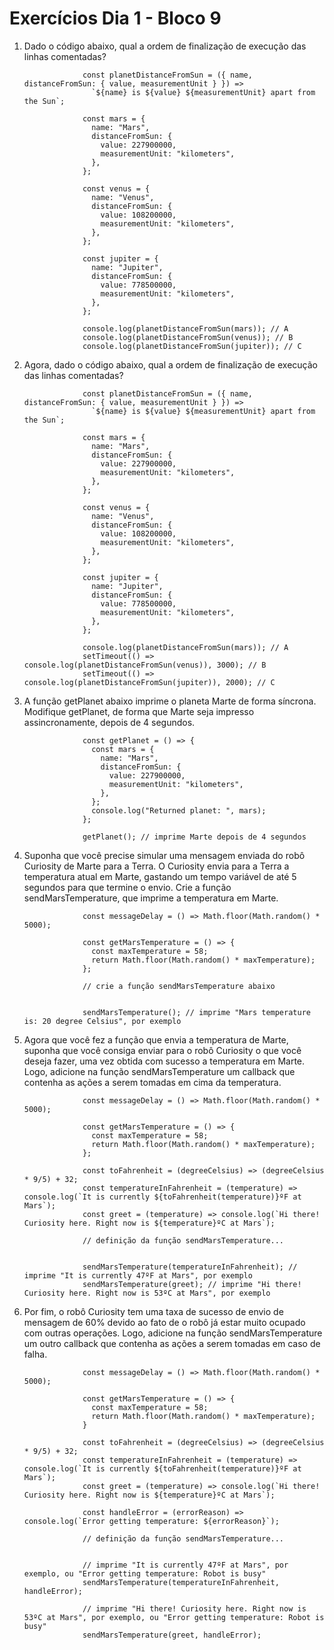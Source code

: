 # Exercícios Dia 1 - Bloco 9

1. Dado o código abaixo, qual a ordem de finalização de execução das linhas comentadas?

					const planetDistanceFromSun = ({ name, distanceFromSun: { value, measurementUnit } }) =>
					  `${name} is ${value} ${measurementUnit} apart from the Sun`;

					const mars = {
					  name: "Mars",
					  distanceFromSun: {
					    value: 227900000,
					    measurementUnit: "kilometers",
					  },
					};

					const venus = {
					  name: "Venus",
					  distanceFromSun: {
					    value: 108200000,
					    measurementUnit: "kilometers",
					  },
					};

					const jupiter = {
					  name: "Jupiter",
					  distanceFromSun: {
					    value: 778500000,
					    measurementUnit: "kilometers",
					  },
					};

					console.log(planetDistanceFromSun(mars)); // A
					console.log(planetDistanceFromSun(venus)); // B
					console.log(planetDistanceFromSun(jupiter)); // C

2. Agora, dado o código abaixo, qual a ordem de finalização de execução das linhas comentadas?

					const planetDistanceFromSun = ({ name, distanceFromSun: { value, measurementUnit } }) =>
					  `${name} is ${value} ${measurementUnit} apart from the Sun`;

					const mars = {
					  name: "Mars",
					  distanceFromSun: {
					    value: 227900000,
					    measurementUnit: "kilometers",
					  },
					};

					const venus = {
					  name: "Venus",
					  distanceFromSun: {
					    value: 108200000,
					    measurementUnit: "kilometers",
					  },
					};

					const jupiter = {
					  name: "Jupiter",
					  distanceFromSun: {
					    value: 778500000,
					    measurementUnit: "kilometers",
					  },
					};

					console.log(planetDistanceFromSun(mars)); // A
					setTimeout(() => console.log(planetDistanceFromSun(venus)), 3000); // B
					setTimeout(() => console.log(planetDistanceFromSun(jupiter)), 2000); // C

3. A função getPlanet abaixo imprime o planeta Marte de forma síncrona. Modifique getPlanet, de forma que Marte seja impresso assincronamente, depois de 4 segundos.

					const getPlanet = () => {
					  const mars = {
					    name: "Mars",
					    distanceFromSun: {
					      value: 227900000,
					      measurementUnit: "kilometers",
					    },
					  };
					  console.log("Returned planet: ", mars);
					};

					getPlanet(); // imprime Marte depois de 4 segundos

4. Suponha que você precise simular uma mensagem enviada do robô Curiosity de Marte para a Terra. O Curiosity envia para a Terra a temperatura atual em Marte, gastando um tempo variável de até 5 segundos para que termine o envio. Crie a função sendMarsTemperature, que imprime a temperatura em Marte.

					const messageDelay = () => Math.floor(Math.random() * 5000);

					const getMarsTemperature = () => {
					  const maxTemperature = 58;
					  return Math.floor(Math.random() * maxTemperature);
					};

					// crie a função sendMarsTemperature abaixo


					sendMarsTemperature(); // imprime "Mars temperature is: 20 degree Celsius", por exemplo

5. Agora que você fez a função que envia a temperatura de Marte, suponha que você consiga enviar para o robô Curiosity o que você deseja fazer, uma vez obtida com sucesso a temperatura em Marte. Logo, adicione na função sendMarsTemperature um callback que contenha as ações a serem tomadas em cima da temperatura.

					const messageDelay = () => Math.floor(Math.random() * 5000);

					const getMarsTemperature = () => {
					  const maxTemperature = 58;
					  return Math.floor(Math.random() * maxTemperature);
					};

					const toFahrenheit = (degreeCelsius) => (degreeCelsius * 9/5) + 32;
					const temperatureInFahrenheit = (temperature) => console.log(`It is currently ${toFahrenheit(temperature)}ºF at Mars`);
					const greet = (temperature) => console.log(`Hi there! Curiosity here. Right now is ${temperature}ºC at Mars`);

					// definição da função sendMarsTemperature...


					sendMarsTemperature(temperatureInFahrenheit); // imprime "It is currently 47ºF at Mars", por exemplo
					sendMarsTemperature(greet); // imprime "Hi there! Curiosity here. Right now is 53ºC at Mars", por exemplo
					
6. Por fim, o robô Curiosity tem uma taxa de sucesso de envio de mensagem de 60% devido ao fato de o robô já estar muito ocupado com outras operações. Logo, adicione na função sendMarsTemperature um outro callback que contenha as ações a serem tomadas em caso de falha.

					const messageDelay = () => Math.floor(Math.random() * 5000);

					const getMarsTemperature = () => {
					  const maxTemperature = 58;
					  return Math.floor(Math.random() * maxTemperature);
					}

					const toFahrenheit = (degreeCelsius) => (degreeCelsius * 9/5) + 32;
					const temperatureInFahrenheit = (temperature) => console.log(`It is currently ${toFahrenheit(temperature)}ºF at Mars`);
					const greet = (temperature) => console.log(`Hi there! Curiosity here. Right now is ${temperature}ºC at Mars`);

					const handleError = (errorReason) => console.log(`Error getting temperature: ${errorReason}`);

					// definição da função sendMarsTemperature...


					// imprime "It is currently 47ºF at Mars", por exemplo, ou "Error getting temperature: Robot is busy"
					sendMarsTemperature(temperatureInFahrenheit, handleError);

					// imprime "Hi there! Curiosity here. Right now is 53ºC at Mars", por exemplo, ou "Error getting temperature: Robot is busy"
					sendMarsTemperature(greet, handleError);

